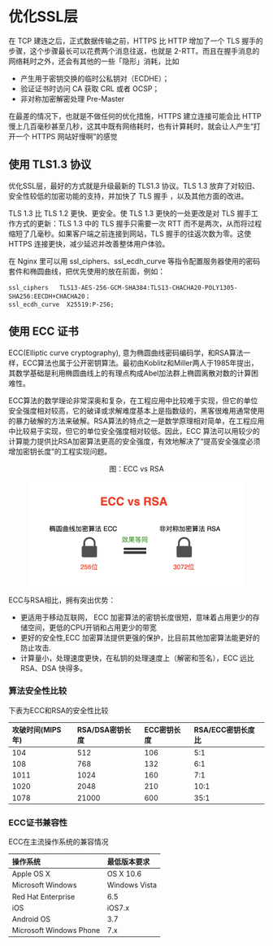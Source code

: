 # 优化SSL层

在 TCP 建连之后，正式数据传输之前，HTTPS 比 HTTP 增加了一个 TLS 握手的步骤，这个步骤最长可以花费两个消息往返，也就是 2-RTT。而且在握手消息的网络耗时之外，还会有其他的一些「隐形」消耗，比如

- 产生用于密钥交换的临时公私钥对（ECDHE）；
- 验证证书时访问 CA 获取 CRL 或者 OCSP；
- 非对称加密解密处理 Pre-Master


在最差的情况下，也就是不做任何的优化措施，HTTPS 建立连接可能会比 HTTP 慢上几百毫秒甚至几秒，这其中既有网络耗时，也有计算耗时，就会让人产生“打开一个 HTTPS 网站好慢啊”的感觉


## 使用 TLS1.3 协议

优化SSL层，最好的方式就是升级最新的 TLS1.3 协议。TLS 1.3 放弃了对较旧、安全性较低的加密功能的支持，并加快了 TLS 握手 ，以及其他方面的改进。

TLS 1.3 比 TLS 1.2 更快、更安全。使 TLS 1.3 更快的一处更改是对 TLS 握手工作方式的更新：TLS 1.3 中的 TLS 握手只需要一次 RTT 而不是两次，从而将过程缩短了几毫秒。如果客户端之前连接到网站，TLS 握手的往返次数为零。这使 HTTPS 连接更快，减少延迟并改善整体用户体验。

在 Nginx 里可以用 ssl_ciphers、ssl_ecdh_curve 等指令配置服务器使用的密码套件和椭圆曲线，把优先使用的放在前面，例如：

```
ssl_ciphers   TLS13-AES-256-GCM-SHA384:TLS13-CHACHA20-POLY1305-SHA256:EECDH+CHACHA20；
ssl_ecdh_curve  X25519:P-256;

```

## 使用 ECC 证书

ECC(Elliptic curve cryptography), 意为椭圆曲线密码编码学，和RSA算法一样，ECC算法也属于公开密钥算法。最初由Koblitz和Miller两人于1985年提出，其数学基础是利用椭圆曲线上的有理点构成Abel加法群上椭圆离散对数的计算困难性。


ECC算法的数学理论非常深奥和复杂，在工程应用中比较难于实现，但它的单位安全强度相对较高，它的破译或求解难度基本上是指数级的，黑客很难用通常使用的暴力破解的方法来破解。RSA算法的特点之一是数学原理相对简单，在工程应用中比较易于实现，但它的单位安全强度相对较低。因此，ECC 算法可以用较少的计算能力提供比RSA加密算法更高的安全强度，有效地解决了“提高安全强度必须增加密钥长度”的工程实现问题。


<div  align="center">
	<p>图：ECC vs RSA</p>
	<img src="../assets/ecc.png" width = "420"  align=center />
</div>

ECC与RSA相比，拥有突出优势：
* 更适用于移动互联网， ECC 加密算法的密钥长度很短，意味着占用更少的存储空间，更低的CPU开销和占用更少的带宽
* 更好的安全性,ECC 加密算法提供更强的保护，比目前其他加密算法能更好的防止攻击.
* 计算量小，处理速度更快，在私钥的处理速度上（解密和签名），ECC 远比 RSA、DSA 快得多。

### 算法安全性比较

下表为ECC和RSA的安全性比较

|攻破时间(MIPS年)|RSA/DSA密钥长度| ECC密钥长度|RSA/ECC密钥长度比|
|:---|:---|:---|:---|
|104|512|106|5:1|
|108|768|132|6:1|
|1011|1024|160|7:1|
|1020|2048|210|10:1|
|1078|21000|600|35:1|

### ECC证书兼容性

ECC在主流操作系统的兼容情况

操作系统|最低版本要求
:---|:--
Apple OS X|OS X 10.6
Microsoft Windows | Windows Vista
Red Hat Enterprise| 6.5
iOS| iOS7.x
Android OS|3.7
Microsoft Windows Phone | 7.x